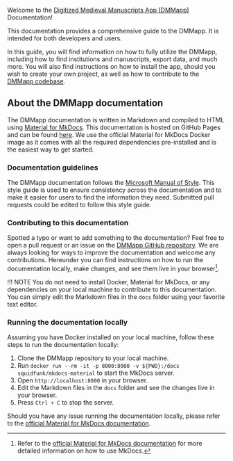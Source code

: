 Welcome to the [Digitized Medieval Manuscripts App (DMMapp)](https://digitizedmedievalmanuscripts.org/) Documentation!

This documentation provides a comprehensive guide to the DMMapp. It is intended for both developers and users.

In this guide, you will find information on how to fully utilize the DMMapp, including how to find institutions and
manuscripts, export data, and much more. You will also find instructions on how to install the app, should you wish to create your own project, as well as how
to contribute to the [DMMapp codebase](https://github.com/SexyCodicology/DMMapp-Digitized-Medieval-Manuscripts-app).

## About the DMMapp documentation

The DMMapp documentation is written in Markdown and compiled to HTML
using [Material for MkDocs](https://squidfunk.github.io/mkdocs-material/).
This documentation is hosted on GitHub Pages and can be
found [here](https://sexycodicology.github.io/DMMapp-Digitized-Medieval-Manuscripts-app/).
We use the official Material for MkDocs Docker image as it comes with all the required dependencies pre-installed and is
the easiest way to get started.

### Documentation guidelines

The DMMapp documentation follows the [Microsoft Manual of Style](https://docs.microsoft.com/en-us/style-guide/welcome/).
This style guide is used to ensure consistency across the documentation and to make it easier for users to find the
information they need.
Submitted pull requests could be edited to follow this style guide.

### Contributing to this documentation

Spotted a typo or want to add something to the documentation? Feel free to open a pull request or an issue on
the [DMMapp GitHub repository](https://github.com/SexyCodicology/DMMapp-Digitized-Medieval-Manuscripts-app).
We are always looking for ways to improve the documentation and welcome any contributions. Hereunder you can find
instructions on how to run the documentation locally, make changes, and see them live in your browser[^1].

!!! NOTE
    You do not need to install Docker, Material for MkDocs, or any dependencies on your local machine to contribute to this
    documentation. You can simply edit the Markdown files in the `docs` folder using your favorite text editor.

### Running the documentation locally

Assuming you have Docker installed on your local machine, follow these steps to run the documentation locally:

1. Clone the DMMapp repository to your local machine.
2. Run `docker run --rm -it -p 8000:8000 -v ${PWD}:/docs squidfunk/mkdocs-material` to start the MkDocs server.
3. Open `http://localhost:8000` in your browser.
4. Edit the Markdown files in the `docs` folder and see the changes live in your browser.
5. Press `Ctrl + C` to stop the server.

Should you have any issue running the documentation locally, please refer to
the [official Material for MkDocs documentation](https://squidfunk.github.io/mkdocs-material/).

[^1]: Refer to the [official Material for MkDocs documentation](https://squidfunk.github.io/mkdocs-material/) for more
detailed information on how to use MkDocs.
